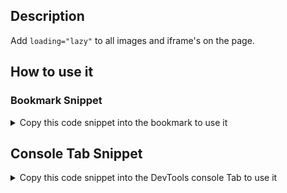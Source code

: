 ## Description

Add `loading="lazy"` to all images and iframe's on the page.

## How to use it

<!-- START-HOW_TO[] -->




### Bookmark Snippet



<details>

<summary>Copy this code snippet into the bookmark to use it</summary>


```javascript

javascript:(() => {const imgs = document.querySelectorAll('img');
Array.from(imgs)
    .forEach(i => i.setAttribute('loading', 'lazy'));
)()
``` 




</details>



## Console Tab Snippet

<details>

<summary>Copy this code snippet into the DevTools console Tab to use it</summary>


```javascript

const imgs = document.querySelectorAll('img');
Array.from(imgs)
    .forEach(i => i.setAttribute('loading', 'lazy'));

``` 




</details>




<!-- END-HOW_TO -->








